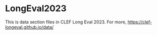 # LongEval2023


This is data section files in CLEF Long Eval 2023. For more, https://clef-longeval.github.io/data/
